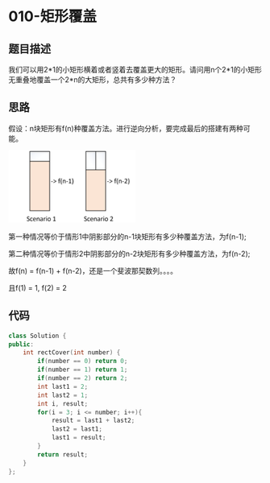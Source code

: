 # 010-矩形覆盖



## 题目描述

我们可以用2\*1的小矩形横着或者竖着去覆盖更大的矩形。请问用n个2\*1的小矩形无重叠地覆盖一个2\*n的大矩形，总共有多少种方法？



## 思路

假设：n块矩形有f(n)种覆盖方法。进行逆向分析，要完成最后的搭建有两种可能。

<img src="images/overlap.png" width="50%" />

第一种情况等价于情形1中阴影部分的n-1块矩形有多少种覆盖方法，为f(n-1);

第二种情况等价于情形2中阴影部分的n-2块矩形有多少种覆盖方法，为f(n-2); 

故f(n) = f(n-1) + f(n-2)，还是一个斐波那契数列。。。。 

且f(1) = 1, f(2) = 2



## 代码

```c++
class Solution {
public:
    int rectCover(int number) {
        if(number == 0) return 0;
        if(number == 1) return 1;
        if(number == 2) return 2;
        int last1 = 2;
        int last2 = 1;
        int i, result;
        for(i = 3; i <= number; i++){
            result = last1 + last2;
            last2 = last1;
            last1 = result;
        }
        return result;
    }
};
```

